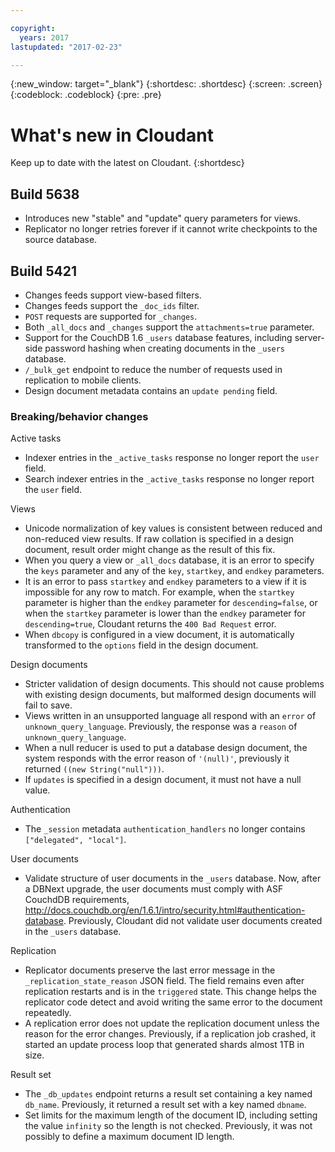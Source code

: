 ```yaml
---

copyright:
  years: 2017
lastupdated: "2017-02-23"

---
```


{:new_window: target="_blank"}
{:shortdesc: .shortdesc}
{:screen: .screen}
{:codeblock: .codeblock}
{:pre: .pre}

# What's new in Cloudant

Keep up to date with the latest on Cloudant.
{:shortdesc} 

## Build 5638

-   Introduces new "stable" and "update" query parameters for views.
-   Replicator no longer retries forever if it cannot write checkpoints to the source database.

## Build 5421

-   Changes feeds support view-based filters.
-   Changes feeds support the `_doc_ids` filter.
-   `POST` requests are supported for `_changes`.
-   Both `_all_docs` and `_changes` support the `attachments=true` parameter.
-   Support for the CouchDB 1.6 `_users` database features, including server-side password hashing when creating documents in the `_users` database.
-   `/_bulk_get` endpoint to reduce the number of requests used in replication to mobile clients.
-   Design document metadata contains an `update pending` field.


### Breaking/behavior changes

Active tasks

-   Indexer entries in the `_active_tasks` response no longer report the `user` field.
-   Search indexer entries in the `_active_tasks` response no longer report the `user` field.

Views

-   Unicode normalization of key values is consistent between reduced and non-reduced view results. If raw collation is specified in a design document, result order might change as the result of this fix.
-   When you query a view or `_all_docs` database, it is an error to specify the `keys` parameter and any of the `key`, `startkey`, and `endkey` parameters.
-   It is an error to pass `startkey` and `endkey` parameters to a view if it is impossible for any row to match. For example, when the `startkey` parameter is higher than the `endkey` parameter for `descending=false`, or when the `startkey` parameter is lower than the `endkey` parameter for `descending=true`, Cloudant returns the `400 Bad Request` error.
-   When `dbcopy` is configured in a view document, it is automatically transformed to the `options` field in the design document. 

Design documents

-   Stricter validation of design documents. This should not cause problems with existing design documents, but malformed design documents will fail to save.
-   Views written in an unsupported language all respond with an `error` of `unknown_query_language`. Previously, the response was a `reason` of `unknown_query_language`.
-   When a null reducer is used to put a database design document, the system responds with the error reason of `'(null)'`, previously it returned `((new String("null")))`.
-   If `updates` is specified in a design document, it must not have a null value.

Authentication

-   The `_session` metadata `authentication_handlers` no longer contains `["delegated", "local"]`.

User documents

-   Validate structure of user documents in the `_users` database. Now, after a DBNext upgrade, the user documents must comply with ASF CouchdDB requirements,  http://docs.couchdb.org/en/1.6.1/intro/security.html#authentication-database. Previously, Cloudant did not validate user documents created in the `_users` database. 

Replication 

-   Replicator documents preserve the last error message in the `_replication_state_reason` JSON field. The field remains even after replication restarts and is in the `triggered` state. This change helps the replicator code detect and avoid writing the same error to the document repeatedly.
-   A replication error does not update the replication document unless the reason for the error changes. Previously, if a replication job crashed, it started an update process loop that generated shards almost 1TB in size.  

Result set

-   The `_db_updates` endpoint returns a result set containing a key named  `db_name`. Previously, it returned a result set with a key named `dbname`.
-   Set limits for the maximum length of the document ID, including setting the value `infinity` so the length is not checked. Previously, it was not possibly to define a maximum document ID length. 
    
